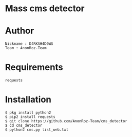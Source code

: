 # Mass cms detector

# Author
```
Nickname : D4RKSH4D0WS
Team : AnonRoz-Team
```

# Requirements
```
requests
```

# Installation
```
$ pkg install python2
$ pip2 install requests
$ git clone https://github.com/AnonRoz-Team/cms_detector
$ cd cms_detector
$ python2 cms.py list_web.txt
```
